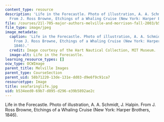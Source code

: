 ```yaml
---
content_type: resource
description: 'Life in the Forecastle. Photo of illustration, A. A. Schmidt, J. Halpin.
  From J. Ross Browne, Etchings of a Whaling Cruise (New York: Harper Brothers, 1846). '
file: /courses/21l-705-major-authors-melville-and-morrison-fall-2003/b534eed069b7d895d296e39b5892ae2c_seafaringlife.jpg
file_type: image/jpeg
image_metadata:
  caption: 'Life in the Forecastle. Photo of illustration, A. A. Schmidt, J. Halpin.
    From J. Ross Browne, Etchings of a Whaling Cruise (New York: Harper Brothers,
    1846).'
  credit: Image courtesy of the Hart Nautical Collection, MIT Museum.
  image-alt: Life in the Forecastle.
learning_resource_types: []
ocw_type: OCWImage
parent_title: Melville Images
parent_type: CourseSection
parent_uid: 58b71220-13de-131e-dd03-d9e6f9c91ca7
resourcetype: Image
title: seafaringlife.jpg
uid: b534eed0-69b7-d895-d296-e39b5892ae2c
---
```

Life in the Forecastle. Photo of illustration, A. A. Schmidt, J. Halpin. From J. Ross Browne, Etchings of a Whaling Cruise (New York: Harper Brothers, 1846). 

